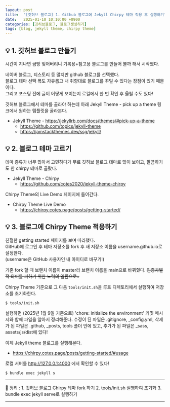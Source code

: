 ```yaml
---
layout: post
title:  "[깃허브 블로그] 1. Github 블로그에 Jekyll Chirpy 테마 적용 후 실행하기"
date:   2025-01-10 10:10:00 +0900
categories: [깃허브블로그, 블로그생성하기]
tags: [blog, jekyll theme, chirpy theme]
---
```


## 💡 1. 깃허브 블로그 만들기

시간이 지나면 금방 잊어버리니 기록용+참고용 블로그를 만들어 볼까 해서 시작했다.     

네이버 블로그, 티스토리 등 많지만 github 블로그를 선택했다.  
블로그 테마 선택 폭도 자유롭고 내 취향대로 블로그를 꾸밀 수 있다는 장점이 있기 때문이다.    
그리고 포스팅 전에 글이 어떻게 보이는지 로컬에서 한 번 확인 후 올릴 수도 있다!  

깃허브 블로그에서 테마를 골라야 하는데 아래 Jekyll Theme - pick up a theme 링크에서 원하는 템플릿을 골라본다.
- Jekyll Theme - <https://jekyllrb.com/docs/themes/#pick-up-a-theme>   
    - <https://github.com/topics/jekyll-theme>
    - <https://jamstackthemes.dev/ssg/jekyll/>


## 💡 2. 블로그 테마 고르기
    
테마 종류가 너무 많아서 고민하다가 무료 깃허브 블로그 테마로 많이 보이고, 깔끔하기도 한 chirpy 테마로 골랐다.  
- Jekyll Theme - Chirpy    
  - <https://github.com/cotes2020/jekyll-theme-chirpy>

Chirpy Theme의 Live Demo 페이지에 들어간다.   
- Chirpy Theme Live Demo    
  - <https://chirpy.cotes.page/posts/getting-started/>

## 💡 3. 블로그에 Chirpy Theme 적용하기

친절한 getting started 페이지를 보며 따라했다.  
GitHub에 로그인 후 테마 저장소를 fork 후 새 저장소 이름을 username.github.io로 설정한다.   
(username은 GitHub 사용자인 내 아이디로 바꾸기!)    

기존 fork 할 때 브랜치 이름이 master라 브랜치 이름을 main으로 바꿔줬다. ~~인종차별적 의미를 피하기 위한 노력의 일환으로..~~

Chirpy Theme 기준으로 그 다음 `tools/init.sh`을 루트 디렉토리에서 실행하여 저장소를 초기화한다.
```terminal
$ tools/init.sh
```

실행하면 (2025년 1월 9일 기준으로) 'chore: initialize the environment' 커밋 메시지와 함께 파일을 알아서 정리해준다. 수정이 된 파일은 .gitignore, _config.yml, 삭제가 된 파일은 .github, _posts, tools 폴더 안에 있고, 추가가 된 파일은 _sass, assets/js/dist에 있다!  


이제 Jekyll theme 블로그를 실행해본다.  
- <https://chirpy.cotes.page/posts/getting-started/#usage>  

로컬 서버를 http://127.0.0.1:4000 에서 확인할 수 있다!

```terminal
$ bundle exec jekyll s
```

---
📄 정리
: 1. 깃허브 블로그 Chirpy 테마 fork 하기
2. tools/init.sh 실행하여 초기화
3. bundle exec jekyll serve로 실행하기

---
